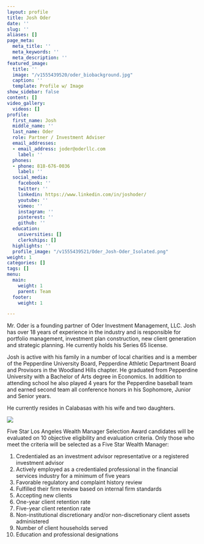 ```yaml
---
layout: profile
title: Josh Oder
date: ''
slug: ''
aliases: []
page_meta:
  meta_title: ''
  meta_keywords: ''
  meta_description: ''
featured_image:
  title: ''
  image: "/v1555439520/oder_biobackground.jpg"
  caption: ''
  template: Profile w/ Image
show_sidebar: false
content: []
video_gallery:
  videos: []
profile:
  first_name: Josh
  middle_name: ''
  last_name: Oder
  role: Partner / Investment Adviser
  email_addresses:
  - email_address: joder@oderllc.com
    label: ''
  phones:
  - phone: 818-676-0036
    label: ''
  social_media:
    facebook: ''
    twitter: ''
    linkedin: https://www.linkedin.com/in/joshoder/
    youtube: ''
    vimeo: ''
    instagram: ''
    pinterest: ''
    github: ''
  education:
    universities: []
    clerkships: []
  highlights: ''
  profile_image: "/v1555439521/Oder_Josh-Oder_Isolated.png"
weight: 1
categories: []
tags: []
menu:
  main:
    weight: 1
    parent: Team
  footer:
    weight: 1

---
```

Mr. Oder is a founding partner of Oder Investment Management, LLC. Josh has over 18 years of experience in the industry and is responsible for portfolio management, investment plan construction, new client generation and strategic planning. He currently holds his Series 65 license.

Josh is active with his family in a number of local charities and is a member of the Pepperdine University Board, Pepperdine Athletic Department Board and Provisors in the Woodland Hills chapter. He graduated from Pepperdine University with a Bachelor of Arts degree in Economics. In addition to attending school he also played 4 years for the Pepperdine baseball team and earned second team all conference honors in his Sophomore, Junior and Senior years.

He currently resides in Calabasas with his wife and two daughters.

![](https://res.cloudinary.com/oderllc/image/upload/v1554777173/Five-Star-2019.jpg)

Five Star Los Angeles Wealth Manager Selection Award candidates will be evaluated on 10 objective eligibility and evaluation criteria. Only those who meet the criteria will be selected as a Five Star Wealth Manager:

 1. Credentialed as an investment advisor representative or a registered investment advisor
 2. Actively employed as a credentialed professional in the financial services industry for a minimum of five years
 3. Favorable regulatory and complaint history review
 4. Fulfilled their firm review based on internal firm standards
 5. Accepting new clients
 6. One-year client retention rate
 7. Five-year client retention rate
 8. Non-institutional discretionary and/or non-discretionary client assets administered
 9. Number of client households served
10. Education and professional designations